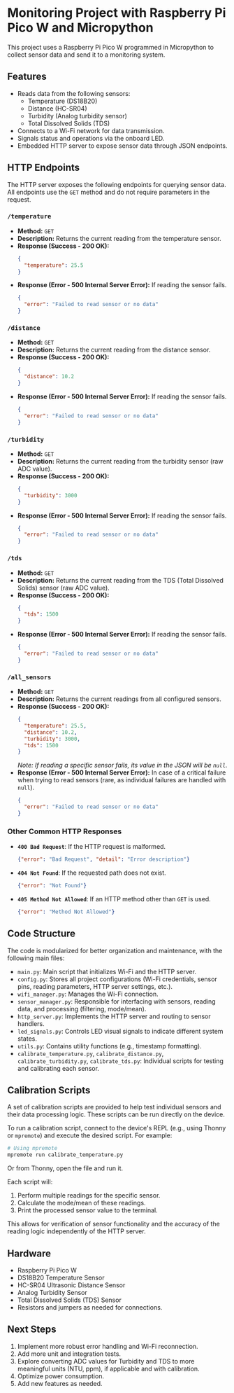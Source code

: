 # Monitoring Project with Raspberry Pi Pico W and Micropython

This project uses a Raspberry Pi Pico W programmed in Micropython to collect sensor data and send it to a monitoring system.

## Features

*   Reads data from the following sensors:
    *   Temperature (DS18B20)
    *   Distance (HC-SR04)
    *   Turbidity (Analog turbidity sensor)
    *   Total Dissolved Solids (TDS)
*   Connects to a Wi-Fi network for data transmission.
*   Signals status and operations via the onboard LED.
*   Embedded HTTP server to expose sensor data through JSON endpoints.

## HTTP Endpoints

The HTTP server exposes the following endpoints for querying sensor data. All endpoints use the `GET` method and do not require parameters in the request.

### `/temperature`

*   **Method:** `GET`
*   **Description:** Returns the current reading from the temperature sensor.
*   **Response (Success - 200 OK):**
    ```json
    {
      "temperature": 25.5
    }
    ```
*   **Response (Error - 500 Internal Server Error):** If reading the sensor fails.
    ```json
    {
      "error": "Failed to read sensor or no data"
    }
    ```

### `/distance`

*   **Method:** `GET`
*   **Description:** Returns the current reading from the distance sensor.
*   **Response (Success - 200 OK):**
    ```json
    {
      "distance": 10.2
    }
    ```
*   **Response (Error - 500 Internal Server Error):** If reading the sensor fails.
    ```json
    {
      "error": "Failed to read sensor or no data"
    }
    ```

### `/turbidity`

*   **Method:** `GET`
*   **Description:** Returns the current reading from the turbidity sensor (raw ADC value).
*   **Response (Success - 200 OK):**
    ```json
    {
      "turbidity": 3000
    }
    ```
*   **Response (Error - 500 Internal Server Error):** If reading the sensor fails.
    ```json
    {
      "error": "Failed to read sensor or no data"
    }
    ```

### `/tds`

*   **Method:** `GET`
*   **Description:** Returns the current reading from the TDS (Total Dissolved Solids) sensor (raw ADC value).
*   **Response (Success - 200 OK):**
    ```json
    {
      "tds": 1500
    }
    ```
*   **Response (Error - 500 Internal Server Error):** If reading the sensor fails.
    ```json
    {
      "error": "Failed to read sensor or no data"
    }
    ```

### `/all_sensors`

*   **Method:** `GET`
*   **Description:** Returns the current readings from all configured sensors.
*   **Response (Success - 200 OK):**
    ```json
    {
      "temperature": 25.5,
      "distance": 10.2,
      "turbidity": 3000,
      "tds": 1500
    }
    ```
    *Note: If reading a specific sensor fails, its value in the JSON will be `null`.*
*   **Response (Error - 500 Internal Server Error):** In case of a critical failure when trying to read sensors (rare, as individual failures are handled with `null`).
    ```json
    {
      "error": "Failed to read sensor or no data"
    }
    ```

### Other Common HTTP Responses

*   **`400 Bad Request`**: If the HTTP request is malformed.
    ```json
    {"error": "Bad Request", "detail": "Error description"}
    ```
*   **`404 Not Found`**: If the requested path does not exist.
    ```json
    {"error": "Not Found"}
    ```
*   **`405 Method Not Allowed`**: If an HTTP method other than `GET` is used.
    ```json
    {"error": "Method Not Allowed"}
    ```

## Code Structure

The code is modularized for better organization and maintenance, with the following main files:

*   `main.py`: Main script that initializes Wi-Fi and the HTTP server.
*   `config.py`: Stores all project configurations (Wi-Fi credentials, sensor pins, reading parameters, HTTP server settings, etc.).
*   `wifi_manager.py`: Manages the Wi-Fi connection.
*   `sensor_manager.py`: Responsible for interfacing with sensors, reading data, and processing (filtering, mode/mean).
*   `http_server.py`: Implements the HTTP server and routing to sensor handlers.
*   `led_signals.py`: Controls LED visual signals to indicate different system states.
*   `utils.py`: Contains utility functions (e.g., timestamp formatting).
*   `calibrate_temperature.py`, `calibrate_distance.py`, `calibrate_turbidity.py`, `calibrate_tds.py`: Individual scripts for testing and calibrating each sensor.

## Calibration Scripts

A set of calibration scripts are provided to help test individual sensors and their data processing logic. These scripts can be run directly on the device.

To run a calibration script, connect to the device's REPL (e.g., using Thonny or `mpremote`) and execute the desired script. For example:

```bash
# Using mpremote
mpremote run calibrate_temperature.py
```

Or from Thonny, open the file and run it.

Each script will:
1.  Perform multiple readings for the specific sensor.
2.  Calculate the mode/mean of these readings.
3.  Print the processed sensor value to the terminal.

This allows for verification of sensor functionality and the accuracy of the reading logic independently of the HTTP server.

## Hardware

*   Raspberry Pi Pico W
*   DS18B20 Temperature Sensor
*   HC-SR04 Ultrasonic Distance Sensor
*   Analog Turbidity Sensor
*   Total Dissolved Solids (TDS) Sensor
*   Resistors and jumpers as needed for connections.

## Next Steps

1.  Implement more robust error handling and Wi-Fi reconnection.
2.  Add more unit and integration tests.
3.  Explore converting ADC values for Turbidity and TDS to more meaningful units (NTU, ppm), if applicable and with calibration.
4.  Optimize power consumption.
5.  Add new features as needed.
